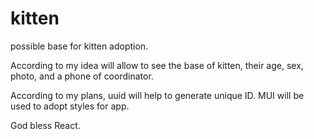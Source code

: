 # kitten
possible base for kitten adoption.

According to my idea will allow to see the base of kitten, their age, sex, photo, and a phone of coordinator.

According to my plans, uuid will help to generate unique ID.
MUI will be used to adopt styles for app.

God bless React.
